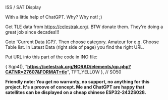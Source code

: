 ISS / SAT Display

With a little help of ChatGPT. Why? Why not! ;)

Get TLE data from https://celestrak.org/. BTW donate them. They're doing a great job since decades!!!

Goto 'Current Data (GP)'. Then choose category. Amateur for e.g. Choose Table list. In Latest Data (right side of page) you find the right URL. 

Put URL into this part of the code in INO file:

{ Sgp4(), "**https://celestrak.org/NORAD/elements/gp.php?CATNR=27607&FORMAT=tle**", TFT_YELLOW }, // SO50

**Friendly note: You get no warranty, no support, no anything for this project. It's a proove of concept. Me and ChatGPT are happy that satellites can be displayed on a cheap chinese ESP32-2432S028.**
